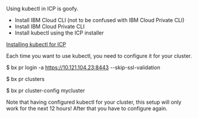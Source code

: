 Using kubectl in ICP is goofy.
- Install IBM Cloud CLI (not to be confused with IBM Cloud Private CLI)
- Install IBM Cloud Private CLI
- Install kubectl using the ICP installer

[Installing kubectl for ICP](https://www.ibm.com/support/knowledgecenter/SSBS6K_2.1.0.3/manage_cluster/cfc_cli.html)

Each time you want to use kubectl, you need to configure it for your cluster.

  $ bx pr login -a https://10.121.104.23:8443 --skip-ssl-validation

  $ bx pr clusters

  $ bx pr cluster-config mycluster

Note that having configured kubectl for your cluster, this setup will only work for the next 12 hours!  After that you have to configure again.